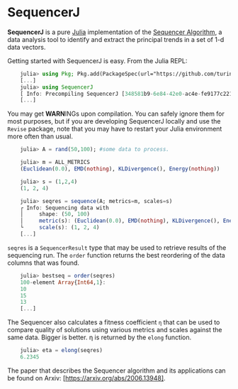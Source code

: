 # SequencerJ

__SequencerJ__ is a pure [Julia](https://julialang.org/) implementation of the [Sequencer Algorithm](https://github.com/dalya/Sequencer/), a data analysis tool to identify and extract the principal trends in a set of 1-d data vectors.

Getting started with SequencerJ is easy. From the Julia REPL:
```julia
    julia> using Pkg; Pkg.add(PackageSpec(url="https://github.com/turingtest37/SequencerJ.jl/"))
    [...]
    julia> using SequencerJ
    [ Info: Precompiling SequencerJ [348581b9-6e84-42e0-ac4e-fe9177c221e6]
    [...]
```
You may get **WARN**INGs upon compilation. You can safely ignore them for most purposes, but if you are developing SequencerJ locally and use the `Revise` package, note that you may have to restart your Julia environment more often than usual.

```julia
    julia> A = rand(50,100); #some data to process. 

    julia> m = ALL_METRICS
    (Euclidean(0.0), EMD(nothing), KLDivergence(), Energy(nothing))

    julia> s = (1,2,4)
    (1, 2, 4)

    julia> seqres = sequence(A; metrics=m, scales=s)
    ┌ Info: Sequencing data with
    │     shape: (50, 100)
    │     metric(s): (Euclidean(0.0), EMD(nothing), KLDivergence(), Energy(nothing))
    └     scale(s): (1, 2, 4)
    [...]
```

`seqres` is a `SequencerResult` type that may be used to retrieve results of the sequencing run. The `order` function returns the best reordering of the data columns that was found.

```julia
    julia> bestseq = order(seqres)
    100-element Array{Int64,1}:
    10
    15
    13
    [...]
```

The Sequencer also calculates a fitness coefficient `η` that can be used to compare quality of solutions using various metrics and scales against the same data. Bigger is better. η is returned by the `elong` function.
```julia
    julia> eta = elong(seqres)
    6.2345
```


The paper that describes the Sequencer algorithm and its applications can be found 
on Arxiv: [https://arxiv.org/abs/2006.13948].
